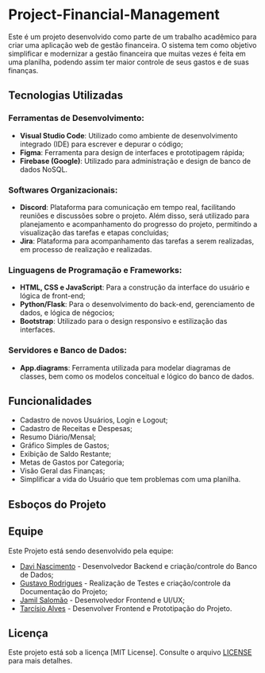 # Project-Financial-Management
Este é um projeto desenvolvido como parte de um trabalho acadêmico para criar uma aplicação web de gestão financeira. O sistema tem como objetivo simplificar e modernizar a gestão financeira que muitas vezes é feita em uma planilha, podendo assim ter maior controle de seus gastos e de suas finanças.
## Tecnologias Utilizadas

### Ferramentas de Desenvolvimento:
- **Visual Studio Code**: Utilizado como ambiente de desenvolvimento integrado (IDE) para escrever e depurar o código;
- **Figma**: Ferramenta para design de interfaces e prototipagem rápida;
- **Firebase (Google)**: Utilizado para administração e design de banco de dados NoSQL.

### Softwares Organizacionais:
- **Discord**: Plataforma para comunicação em tempo real, facilitando reuniões e discussões
sobre o projeto. Além disso, será utilizado para planejamento e acompanhamento do
progresso do projeto, permitindo a visualização das tarefas e etapas concluídas;
- **Jira**: Plataforma para acompanhamento das tarefas a serem realizadas, em processo de realização e realizadas.

### Linguagens de Programação e Frameworks:
- **HTML, CSS e JavaScript**: Para a construção da interface do usuário e lógica de front-end;
- **Python/Flask**: Para o desenvolvimento do back-end, gerenciamento de dados, e lógica de négocios;
- **Bootstrap**: Utilizado para o design responsivo e estilização das interfaces.

### Servidores e Banco de Dados:
- **App.diagrams**: Ferramenta utilizada para modelar diagramas de classes, bem como os modelos conceitual e lógico do banco de dados.

## Funcionalidades
- Cadastro de novos Usuários, Login e Logout;
- Cadastro de Receitas e Despesas;
- Resumo Diário/Mensal;
- Gráfico Simples de Gastos;
- Exibição de Saldo Restante;
- Metas de Gastos por Categoria;
- Visão Geral das Finanças;
- Simplificar a vida do Usuário que tem problemas com uma planilha.

## Esboços do Projeto

## Equipe

Este Projeto está sendo desenvolvido pela equipe:

- [Davi Nascimento](https://github.com/zedark860) - Desenvolvedor Backend e criação/controle do Banco de Dados;
- [Gustavo Rodrigues](https://github.com/Gvcrodrigues99) - Realização de Testes e criação/controle da Documentação do Projeto;
- [Jamil Salomão](https://github.com/jamilsalomao) - Desenvolvedor Frontend e UI/UX;
- [Tarcísio Alves](https://github.com/Tarcisio1234) - Desenvolver Frontend e Prototipação do Projeto.

## Licença

Este projeto está sob a licença [MIT License]. Consulte o arquivo [LICENSE](LICENSE) para mais detalhes.
